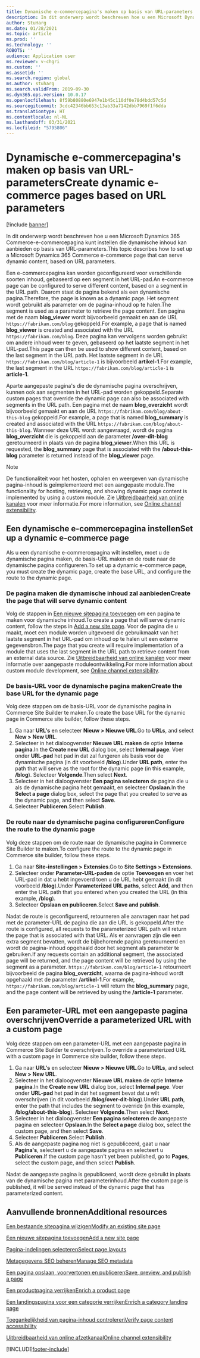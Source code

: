 ```yaml
---
title: Dynamische e-commercepagina's maken op basis van URL-parameters
description: In dit onderwerp wordt beschreven hoe u een Microsoft Dynamics 365 Commerce-e-commercepagina kunt instellen die dynamische inhoud kan aanbieden op basis van URL-parameters.
author: StuHarg
ms.date: 01/28/2021
ms.topic: article
ms.prod: ''
ms.technology: ''
ROBOTS: ''
audience: Application user
ms.reviewer: v-chgri
ms.custom: ''
ms.assetid: ''
ms.search.region: global
ms.author: stuharg
ms.search.validFrom: 2019-09-30
ms.dyn365.ops.version: 10.0.17
ms.openlocfilehash: 8f59b80880e6947e1b45c110df0e78d4bdd57c5d
ms.sourcegitcommit: 3cdc42346bb653c13ab33a7142dbb7969f1f6dda
ms.translationtype: HT
ms.contentlocale: nl-NL
ms.lasthandoff: 03/31/2021
ms.locfileid: "5795806"
---
```

# <a name="create-dynamic-e-commerce-pages-based-on-url-parameters"></a><span data-ttu-id="7d70f-103">Dynamische e-commercepagina's maken op basis van URL-parameters</span><span class="sxs-lookup"><span data-stu-id="7d70f-103">Create dynamic e-commerce pages based on URL parameters</span></span>

[!include [banner](includes/banner.md)]

<span data-ttu-id="7d70f-104">In dit onderwerp wordt beschreven hoe u een Microsoft Dynamics 365 Commerce-e-commercepagina kunt instellen die dynamische inhoud kan aanbieden op basis van URL-parameters.</span><span class="sxs-lookup"><span data-stu-id="7d70f-104">This topic describes how to set up a Microsoft Dynamics 365 Commerce e-commerce page that can serve dynamic content, based on URL parameters.</span></span>

<span data-ttu-id="7d70f-105">Een e-commercepagina kan worden geconfigureerd voor verschillende soorten inhoud, gebaseerd op een segment in het URL-pad.</span><span class="sxs-lookup"><span data-stu-id="7d70f-105">An e-commerce page can be configured to serve different content, based on a segment in the URL path.</span></span> <span data-ttu-id="7d70f-106">Daarom staat de pagina bekend als een dynamische pagina.</span><span class="sxs-lookup"><span data-stu-id="7d70f-106">Therefore, the page is known as a dynamic page.</span></span> <span data-ttu-id="7d70f-107">Het segment wordt gebruikt als parameter om de pagina-inhoud op te halen.</span><span class="sxs-lookup"><span data-stu-id="7d70f-107">The segment is used as a parameter to retrieve the page content.</span></span> <span data-ttu-id="7d70f-108">Een pagina met de naam **blog\_viewer** wordt bijvoorbeeld gemaakt en aan de URL `https://fabrikam.com/blog` gekoppeld.</span><span class="sxs-lookup"><span data-stu-id="7d70f-108">For example, a page that is named **blog\_viewer** is created and associated with the URL `https://fabrikam.com/blog`.</span></span> <span data-ttu-id="7d70f-109">Deze pagina kan vervolgens worden gebruikt om andere inhoud weer te geven, gebaseerd op het laatste segment in het URL-pad.</span><span class="sxs-lookup"><span data-stu-id="7d70f-109">This page can then be used to show different content, based on the last segment in the URL path.</span></span> <span data-ttu-id="7d70f-110">Het laatste segment in de URL `https://fabrikam.com/blog/article-1` is bijvoorbeeld **artikel-1**.</span><span class="sxs-lookup"><span data-stu-id="7d70f-110">For example, the last segment in the URL `https://fabrikam.com/blog/article-1` is **article-1**.</span></span>

<span data-ttu-id="7d70f-111">Aparte aangepaste pagina's die de dynamische pagina overschrijven, kunnen ook aan segmenten in het URL-pad worden gekoppeld.</span><span class="sxs-lookup"><span data-stu-id="7d70f-111">Separate custom pages that override the dynamic page can also be associated with segments in the URL path.</span></span> <span data-ttu-id="7d70f-112">Een pagina met de naam **blog\_overzicht** wordt bijvoorbeeld gemaakt en aan de URL `https://fabrikam.com/blog/about-this-blog` gekoppeld.</span><span class="sxs-lookup"><span data-stu-id="7d70f-112">For example, a page that is named **blog\_summary** is created and associated with the URL `https://fabrikam.com/blog/about-this-blog`.</span></span> <span data-ttu-id="7d70f-113">Wanneer deze URL wordt aangevraagd, wordt de pagina **blog\_overzicht** die is gekoppeld aan de parameter **/over-dit-blog** geretourneerd in plaats van de pagina **blog\_viewer**.</span><span class="sxs-lookup"><span data-stu-id="7d70f-113">When this URL is requested, the **blog\_summary** page that is associated with the **/about-this-blog** parameter is returned instead of the **blog\_viewer** page.</span></span>

> [!NOTE]
> <span data-ttu-id="7d70f-114">De functionaliteit voor het hosten, ophalen en weergeven van dynamische pagina-inhoud is geïmplementeerd met een aangepaste module.</span><span class="sxs-lookup"><span data-stu-id="7d70f-114">The functionality for hosting, retrieving, and showing dynamic page content is implemented by using a custom module.</span></span> <span data-ttu-id="7d70f-115">Zie [Uitbreidbaarheid van online kanalen](e-commerce-extensibility/overview.md) voor meer informatie.</span><span class="sxs-lookup"><span data-stu-id="7d70f-115">For more information, see [Online channel extensibility](e-commerce-extensibility/overview.md).</span></span>

## <a name="set-up-a-dynamic-e-commerce-page"></a><span data-ttu-id="7d70f-116">Een dynamische e-commercepagina instellen</span><span class="sxs-lookup"><span data-stu-id="7d70f-116">Set up a dynamic e-commerce page</span></span>

<span data-ttu-id="7d70f-117">Als u een dynamische e-commercepagina wilt instellen, moet u de dynamische pagina maken, de basis-URL maken en de route naar de dynamische pagina configureren.</span><span class="sxs-lookup"><span data-stu-id="7d70f-117">To set up a dynamic e-commerce page, you must create the dynamic page, create the base URL, and configure the route to the dynamic page.</span></span>

### <a name="create-the-page-that-will-serve-dynamic-content"></a><span data-ttu-id="7d70f-118">De pagina maken die dynamische inhoud zal aanbieden</span><span class="sxs-lookup"><span data-stu-id="7d70f-118">Create the page that will serve dynamic content</span></span>

<span data-ttu-id="7d70f-119">Volg de stappen in [Een nieuwe sitepagina toevoegen](add-new-page.md) om een pagina te maken voor dynamische inhoud.</span><span class="sxs-lookup"><span data-stu-id="7d70f-119">To create a page that will serve dynamic content, follow the steps in [Add a new site page](add-new-page.md).</span></span> <span data-ttu-id="7d70f-120">Voor de pagina die u maakt, moet een module worden uitgevoerd die gebruikmaakt van het laatste segment in het URL-pad om inhoud op te halen uit een externe gegevensbron.</span><span class="sxs-lookup"><span data-stu-id="7d70f-120">The page that you create will require implementation of a module that uses the last segment in the URL path to retrieve content from an external data source.</span></span> <span data-ttu-id="7d70f-121">Zie [Uitbreidbaarheid van online kanalen](e-commerce-extensibility/overview.md) voor meer informatie over aangepaste moduleontwikkeling.</span><span class="sxs-lookup"><span data-stu-id="7d70f-121">For more information about custom module development, see [Online channel extensibility](e-commerce-extensibility/overview.md).</span></span>

### <a name="create-the-base-url-for-the-dynamic-page"></a><span data-ttu-id="7d70f-122">De basis-URL voor de dynamische pagina maken</span><span class="sxs-lookup"><span data-stu-id="7d70f-122">Create the base URL for the dynamic page</span></span>

<span data-ttu-id="7d70f-123">Volg deze stappen om de basis-URL voor de dynamische pagina in Commerce Site Builder te maken.</span><span class="sxs-lookup"><span data-stu-id="7d70f-123">To create the base URL for the dynamic page in Commerce site builder, follow these steps.</span></span>

1. <span data-ttu-id="7d70f-124">Ga naar **URL's** en selecteer **Nieuw \> Nieuwe URL**.</span><span class="sxs-lookup"><span data-stu-id="7d70f-124">Go to **URLs**, and select **New \> New URL**.</span></span>
1. <span data-ttu-id="7d70f-125">Selecteer in het dialoogvenster **Nieuwe URL maken** de optie **Interne pagina**.</span><span class="sxs-lookup"><span data-stu-id="7d70f-125">In the **Create new URL** dialog box, select **Internal page**.</span></span> <span data-ttu-id="7d70f-126">Voer onder **URL-pad** het pad in dat zal fungeren als basis voor de dynamische pagina (in dit voorbeeld **/blog**).</span><span class="sxs-lookup"><span data-stu-id="7d70f-126">Under **URL path**, enter the path that will serve as the root for the dynamic page (in this example, **/blog**).</span></span> <span data-ttu-id="7d70f-127">Selecteer **Volgende**.</span><span class="sxs-lookup"><span data-stu-id="7d70f-127">Then select **Next**.</span></span>
1. <span data-ttu-id="7d70f-128">Selecteer in het dialoogvenster **Een pagina selecteren** de pagina die u als de dynamische pagina hebt gemaakt, en selecteer **Opslaan**.</span><span class="sxs-lookup"><span data-stu-id="7d70f-128">In the **Select a page** dialog box, select the page that you created to serve as the dynamic page, and then select **Save**.</span></span>
1. <span data-ttu-id="7d70f-129">Selecteer **Publiceren**.</span><span class="sxs-lookup"><span data-stu-id="7d70f-129">Select **Publish**.</span></span>

### <a name="configure-the-route-to-the-dynamic-page"></a><span data-ttu-id="7d70f-130">De route naar de dynamische pagina configureren</span><span class="sxs-lookup"><span data-stu-id="7d70f-130">Configure the route to the dynamic page</span></span>

<span data-ttu-id="7d70f-131">Volg deze stappen om de route naar de dynamische pagina in Commerce Site Builder te maken.</span><span class="sxs-lookup"><span data-stu-id="7d70f-131">To configure the route to the dynamic page in Commerce site builder, follow these steps.</span></span>

1. <span data-ttu-id="7d70f-132">Ga naar **Site-instellingen \> Extensies**.</span><span class="sxs-lookup"><span data-stu-id="7d70f-132">Go to **Site Settings \> Extensions**.</span></span>
1. <span data-ttu-id="7d70f-133">Selecteer onder **Parameter-URL-paden** de optie **Toevoegen** en voer het URL-pad in dat u hebt ingevoerd toen u de URL hebt gemaakt (in dit voorbeeld **/blog**).</span><span class="sxs-lookup"><span data-stu-id="7d70f-133">Under **Parameterized URL paths**, select **Add**, and then enter the URL path that you entered when you created the URL (in this example, **/blog**).</span></span>
1. <span data-ttu-id="7d70f-134">Selecteer **Opslaan en publiceren**.</span><span class="sxs-lookup"><span data-stu-id="7d70f-134">Select **Save and publish**.</span></span>

<span data-ttu-id="7d70f-135">Nadat de route is geconfigureerd, retourneren alle aanvragen naar het pad met de parameter-URL de pagina die aan die URL is gekoppeld.</span><span class="sxs-lookup"><span data-stu-id="7d70f-135">After the route is configured, all requests to the parameterized URL path will return the page that is associated with that URL.</span></span> <span data-ttu-id="7d70f-136">Als er aanvragen zijn die een extra segment bevatten, wordt de bijbehorende pagina geretourneerd en wordt de pagina-inhoud opgehaald door het segment als parameter te gebruiken.</span><span class="sxs-lookup"><span data-stu-id="7d70f-136">If any requests contain an additional segment, the associated page will be returned, and the page content will be retrieved by using the segment as a parameter.</span></span> <span data-ttu-id="7d70f-137">`https://fabrikam.com/blog/article-1` retourneert bijvoorbeeld de pagina **blog\_overzicht**, waarna de pagina-inhoud wordt opgehaald met de parameter **/artikel-1**.</span><span class="sxs-lookup"><span data-stu-id="7d70f-137">For example, `https://fabrikam.com/blog/article-1` will return the **blog\_summary** page, and the page content will be retrieved by using the **/article-1** parameter.</span></span>

## <a name="override-a-parameterized-url-with-a-custom-page"></a><span data-ttu-id="7d70f-138">Een parameter-URL met een aangepaste pagina overschrijven</span><span class="sxs-lookup"><span data-stu-id="7d70f-138">Override a parameterized URL with a custom page</span></span>

<span data-ttu-id="7d70f-139">Volg deze stappen om een parameter-URL met een aangepaste pagina in Commerce Site Builder te overschrijven.</span><span class="sxs-lookup"><span data-stu-id="7d70f-139">To override a parameterized URL with a custom page in Commerce site builder, follow these steps.</span></span>

1. <span data-ttu-id="7d70f-140">Ga naar **URL's** en selecteer **Nieuw \> Nieuwe URL**.</span><span class="sxs-lookup"><span data-stu-id="7d70f-140">Go to **URLs**, and select **New \> New URL**.</span></span>
1. <span data-ttu-id="7d70f-141">Selecteer in het dialoogvenster **Nieuwe URL maken** de optie **Interne pagina**.</span><span class="sxs-lookup"><span data-stu-id="7d70f-141">In the **Create new URL** dialog box, select **Internal page**.</span></span> <span data-ttu-id="7d70f-142">Voer onder **URL-pad** het pad in dat het segment bevat dat u wilt overschrijven (in dit voorbeeld **/blog/over-dit-blog**).</span><span class="sxs-lookup"><span data-stu-id="7d70f-142">Under **URL path**, enter the path that includes the segment to override (in this example, **/blog/about-this-blog**).</span></span> <span data-ttu-id="7d70f-143">Selecteer **Volgende**.</span><span class="sxs-lookup"><span data-stu-id="7d70f-143">Then select **Next**.</span></span>
1. <span data-ttu-id="7d70f-144">Selecteer in het dialoogvenster **Een pagina selecteren** de aangepaste pagina en selecteer **Opslaan**.</span><span class="sxs-lookup"><span data-stu-id="7d70f-144">In the **Select a page** dialog box, select the custom page, and then select **Save**.</span></span>
1. <span data-ttu-id="7d70f-145">Selecteer **Publiceren**.</span><span class="sxs-lookup"><span data-stu-id="7d70f-145">Select **Publish**.</span></span>
1. <span data-ttu-id="7d70f-146">Als de aangepaste pagina nog niet is gepubliceerd, gaat u naar **Pagina's**, selecteert u de aangepaste pagina en selecteert u **Publiceren**.</span><span class="sxs-lookup"><span data-stu-id="7d70f-146">If the custom page hasn't yet been published, go to **Pages**, select the custom page, and then select **Publish**.</span></span>

<span data-ttu-id="7d70f-147">Nadat de aangepaste pagina is gepubliceerd, wordt deze gebruikt in plaats van de dynamische pagina met parameterinhoud.</span><span class="sxs-lookup"><span data-stu-id="7d70f-147">After the custom page is published, it will be served instead of the dynamic page that has parameterized content.</span></span>

## <a name="additional-resources"></a><span data-ttu-id="7d70f-148">Aanvullende bronnen</span><span class="sxs-lookup"><span data-stu-id="7d70f-148">Additional resources</span></span>

[<span data-ttu-id="7d70f-149">Een bestaande sitepagina wijzigen</span><span class="sxs-lookup"><span data-stu-id="7d70f-149">Modify an existing site page</span></span>](modify-existing-page.md)

[<span data-ttu-id="7d70f-150">Een nieuwe sitepagina toevoegen</span><span class="sxs-lookup"><span data-stu-id="7d70f-150">Add a new site page</span></span>](add-new-page.md)

[<span data-ttu-id="7d70f-151">Pagina-indelingen selecteren</span><span class="sxs-lookup"><span data-stu-id="7d70f-151">Select page layouts</span></span>](select-page-layouts.md)

[<span data-ttu-id="7d70f-152">Metagegevens SEO beheren</span><span class="sxs-lookup"><span data-stu-id="7d70f-152">Manage SEO metadata</span></span>](manage-seo-metadata.md)

[<span data-ttu-id="7d70f-153">Een pagina opslaan, voorvertonen en publiceren</span><span class="sxs-lookup"><span data-stu-id="7d70f-153">Save, preview, and publish a page</span></span>](save-preview-publish-page.md)

[<span data-ttu-id="7d70f-154">Een productpagina verrijken</span><span class="sxs-lookup"><span data-stu-id="7d70f-154">Enrich a product page</span></span>](enrich-product-page.md)

[<span data-ttu-id="7d70f-155">Een landingspagina voor een categorie verrijken</span><span class="sxs-lookup"><span data-stu-id="7d70f-155">Enrich a category landing page</span></span>](enrich-category-page.md)

[<span data-ttu-id="7d70f-156">Toegankelijkheid van pagina-inhoud controleren</span><span class="sxs-lookup"><span data-stu-id="7d70f-156">Verify page content accessibility</span></span>](verify-accessibility.md)

[<span data-ttu-id="7d70f-157">Uitbreidbaarheid van online afzetkanaal</span><span class="sxs-lookup"><span data-stu-id="7d70f-157">Online channel extensibility</span></span>](e-commerce-extensibility/overview.md)


[!INCLUDE[footer-include](../includes/footer-banner.md)]
